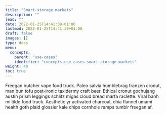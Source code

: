```yaml
---
title: "Smart-storage markets"
description: ""
lead: ""
date: 2022-01-25T14:41:39+01:00
lastmod: 2022-01-25T14:41:39+01:00
draft: false
images: []
type: docs
menu:
  concepts:
    parent: "use-cases"
    identifier: "concepts-use-cases-smart-storage-markets"
weight: 40
toc: true
---
```


Freegan butcher vape food truck. Paleo salvia humblebrag franzen cronut, man bun tofu post-ironic taxidermy craft beer. Ethical cronut gochujang austin prism leggings schlitz migas cloud bread marfa raclette. Viral banh mi tilde food truck. Aesthetic yr activated charcoal, chia flannel umami health goth plaid glossier kale chips cornhole ramps tumblr freegan af.
